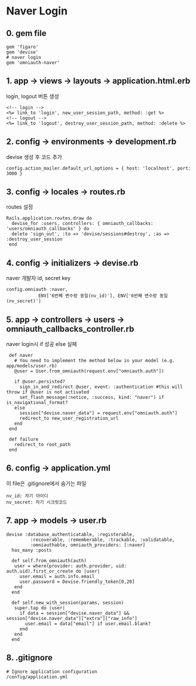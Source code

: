 # Naver Login

## 0. gem file

```
gem 'figaro'
gem 'devise'
# naver login
gem 'omniauth-naver'
```

## 1. app -> views -> layouts -> application.html.erb

 login, logout 버튼 생성 

```
<!-- login -->
<%= link_to 'login', new_user_session_path, method: :get %>
<!-- logout -->
<%= link_to 'logout', destroy_user_session_path, method: :delete %>
```

## 2. config -> environments -> development.rb

 devise 생성 후 코드 추가

```
config.action_mailer.default_url_options = { host: 'localhost', port: 3000 }
```

## 3. config -> locales -> routes.rb 

 routes 설정

```
Rails.application.routes.draw do
  devise_for :users, controllers: { omniauth_callbacks: 'users/omniauth_callbacks' } do
  delete 'sign_out', :to => 'devise/sessions#destroy', :as => :destroy_user_session
 end
```

 ## 4. config -> initializers -> devise.rb

 naver 개발자 id, secret key

```
config.omniauth :naver,
            ENV['6번째 변수랑 동일(nv_id)'], ENV['6번째 변수랑 동일(nv_secret)']
```

## 5. app -> controllers -> users -> omniauth_callbacks_controller.rb 

 naver login시 if 성공 else 실패

```
 def naver
   # You need to implement the method below in your model (e.g. app/models/user.rb)
   @user = User.from_omniauth(request.env["omniauth.auth"])

   if @user.persisted?
     sign_in_and_redirect @user, event: :authentication #this will throw if @user is not activated
     set_flash_message(:notice, :success, kind: "naver") if is_navigational_format?
   else
     session["devise.naver_data"] = request.env["omniauth.auth"]
     redirect_to new_user_registration_url
   end
 end

 def failure
   redirect_to root_path
 end
```

## 6. config -> application.yml 

 이 file은 .gitignore에서 숨기는 파일

```
nv_id: 자기 아이디
nv_secret: 자기 시크릿코드
```

## 7. app -> models -> user.rb 

```
devise :database_authenticatable, :registerable,
         :recoverable, :rememberable, :trackable, :validatable,
         :omniauthable, omniauth_providers: [:naver]
  has_many :posts

  def self.from_omniauth(auth)
   user = where(provider: auth.provider, uid: auth.uid).first_or_create do |user|
     user.email = auth.info.email
     user.password = Devise.friendly_token[0,20]
   end
  end

  def self.new_with_session(params, session)
   super.tap do |user|
     if data = session["devise.naver_data"] && session["devise.naver_data"]["extra"]["raw_info"]
       user.email = data["email"] if user.email.blank?
     end
   end
  end
```

## 8. .gitignore

```
# Ignore application configuration
/config/application.yml
```



 